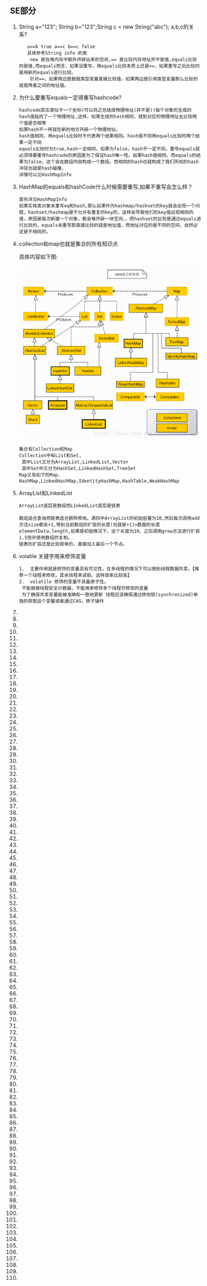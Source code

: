 ## SE部分

1. String a="123"; String b="123";String c = new String("abc"); a,b,c的关系?

   ```
      a==b true a==c b==c false
      具体参考String info 的类
       new 是在堆内存中额外开辟出来的空间,== 是比较内存地址并不是值,equals比较的是值,而equals而言，如果没重写，用equals比较本质上还是==，如果重写之后比较的是用新的equals进行比较。
       针对==，如果两边是数据类型变量直接比较值，如果两边是引用类型变量那么比较的就是两者之间的地址值。
   ```

2. 为什么要重写equals一定得重写hashcode?

   ```
   hashcode其实类似于一个坐标(可以将之总结成物理地址(并不是))每个对象的生成的hash值指向了一个物理地址,这样，如果生成的hash相同，就到对应的物理地址去比较两个值是否相等
   如果hash不一样就在新的地方开辟一个物理地址。
   hash值相同，用equals比较时不代表两个结果相同。hash值不同用equals比较时两个结果一定不同
   equals比较时为true,hash一定相同，如果为false，hash不一定不同。重写equals就必须得要重写hashcode的原因是为了保证hash唯一性。如果hash值相同，而equals的结果为false，这个会在数组内部构成一个数组。而相同的hash也就构成了我们所知的hash冲突也就是hash碰撞。
   详情可以见HashMapInfo
   ```

3. HashMap的equals和hashCode什么时候需要重写,如果不重写会怎么样？

   ```
   首先详见HashMapInfo
   如果实体类对象未重写eq和hash,那么如果作为hashmap/hashset的key就会出现一个问题，hashset/hashmap是不允许有重复的key的，这样会导致他们的key值出现相同的值，原因是每次新建一个对象，都会堆开辟一块空间，，而hashset的比较是通过equals进行比较的，equals未重写那直接比较的就是地址值，而地址对应的是不同的空间，自然必定是不相同的。
   ```

4. collection和map也就是集合的所有知识点

   具体内容如下图:

   ![集合](./images/collection&map.jpg)

   ```
   集合有Collection和Map
   Collection中有List和Set,
    其中List又分为ArrayList,LinkedList,Vector
    其中Set中又分为HashSet,LinkedHashSet,TreeSet
   Map又有如下的Map，HashMap,LinkedHashMap,IdentityHashMap,HashTable,WeakHashMap
   ```

5. ArrayList和LinkedList

   ```
   ArrayList底层是数组而LinkedList底层是链表
   
   数组适合查询而链表适合删除修改。源码中ArrayList的初始容量为10,然后每次调用add方法size都会+1,等到当前数组的扩容的长度(也就是+1)>数据的长度elementData.length,如果是初始情况下，这个长度为10，之后调用grow方法进行扩容1.5倍并使用数组的复制。
   链表的扩容还是比较简单的，直接加入最后一个节点。
   ```

6. volatile 关键字用来修饰变量

   ```
   1.  主要作用就是修饰的变量具有可见性，在多线程的情况下可以做到线程数据共享。【推荐一个线程来修改，其余线程来读取。这样效率比较高】
   2.  volatile 修饰的变量不具备原子性。
   	不能做做线程安全计数器，不能用来修饰多个线程可修改的变量
   	为了确保共享变量能被准确和一致地更新 线程应该确保通过排他锁(synchronized)单独的获取这个变量或者通过CAS，原子操作
   ```

7. 

8. 

9. 

10. 

11. 

12. 

13. 

14. 

15. 

16. 

17. 

18. 

19. 

20. 

21. 

22. 

23. 

24. 

25. 

26. 

27. 

28. 

29. 

30. 

31. 

32. 

33. 

34. 

35. 

36. 

37. 

38. 

39. 

40. 

41. 

42. 

43. 

44. 

45. 

46. 

47. 

48. 

49. 

50. 

51. 

52. 

53. 

54. 

55. 

56. 

57. 

58. 

59. 

60. 

61. 

62. 

63. 

64. 

65. 

66. 

67. 

68. 

69. 

70. 

71. 

72. 

73. 

74. 

75. 

76. 

77. 

78. 

79. 

80. 

81. 

82. 

83. 

84. 

85. 

86. 

87. 

88. 

89. 

90. 

91. 

92. 

93. 

94. 

95. 

96. 

97. 

98. 

99. 

100. 

101. 

102. 

103. 

104. 

105. 

106. 

107. 

108. 

109. 

110. 

     

     

